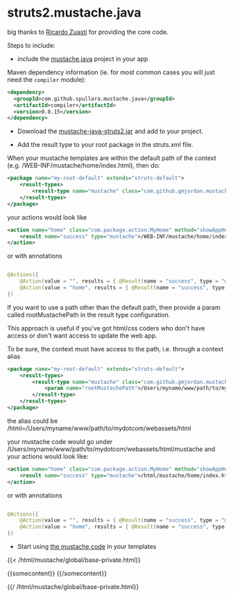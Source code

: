 struts2.mustache.java
=====================

big thanks to [Ricardo Zuasti](http://ricardozuasti.com/2012/using-mustache-java-templates-with-struts-2/) for providing the core code.


Steps to include:

- include the [mustache.java](https://github.com/spullara/mustache.java) project in your app

Maven dependency information (ie. for most common cases you will just need the `compiler` module):

```xml
<dependency>
  <groupId>com.github.spullara.mustache.java</groupId>
  <artifactId>compiler</artifactId>
  <version>0.8.15</version>
</dependency>
``` 
- Download the [mustache-java-struts2.jar](https://github.com/gmjordan/struts2.mustache.java/raw/master/target/mustache-java-struts2-1.0.0.jar) and add to your project.

- Add the result type to your root package in the struts.xml file.

When your mustache templates are within the default path of the context (e.g. /WEB-INF/mustache/home/index.html), then do:

```xml
<package name="my-root-default" extends="struts-default">
	<result-types>
		<result-type name="mustache" class="com.github.gmjordan.mustache.java.struts.MustacheResult" />
	</result-types>
</package>
```

your actions would look like

```xml
<action name="home" class="com.package.action.MyHome" method="showAppHomeContent" >
	<result name="success" type="mustache">/WEB-INF/mustache/home/index.html</result>
</action>
```

or with annotations

```java

@Actions({
	@Action(value = "", results = { @Result(name = "success", type = "mustache", location = "/WEB-INF/mustache/home/index.html") }),
	@Action(value = "home", results = { @Result(name = "success", type = "mustache", location = "/WEB-INF/mustache/home/index.html") })
})
```

If you want to use a path other than the default path, then provide a param called rootMustachePath in the result type configuration.

This approach is useful if you've got html/css coders who don't have access or don't want access to update the web app.

To be sure, the context must have access to the path, i.e. through a context alias

```xml
<package name="my-root-default" extends="struts-default">
	<result-types>
  		<result-type name="mustache" class="com.github.gmjordan.mustache.java.struts.MustacheResult">
  			<param name="rootMustachePath">/Users/myname/www/path/to/mydotcom/webassets/</param>
		</result-type>
	</result-types>
</package>
```

the alias could be /html=/Users/myname/www/path/to/mydotcom/webassets/html

your mustache code would go under /Users/myname/www/path/to/mydotcom/webassets/html/mustache and your actions would look like:

```xml
<action name="home" class="com.package.action.MyHome" method="showAppHomeContent" >
	<result name="success" type="mustache">/html/mustache/home/index.html</result>
</action>
```

or with annotations

```java

@Actions({
	@Action(value = "", results = { @Result(name = "success", type = "mustache", location = "/html/mustache/home/index.html") }),
	@Action(value = "home", results = { @Result(name = "success", type = "mustache", location = "/html/mustache/home/index.html") })
})
```


- Start using [the mustache code](http://mustache.github.com/mustache.5.html) in your templates

{{< /html/mustache/global/base-private.html}}

{{somecontent}}
{{/somecontent}}

{{/ /html/mustache/global/base-private.html}}


